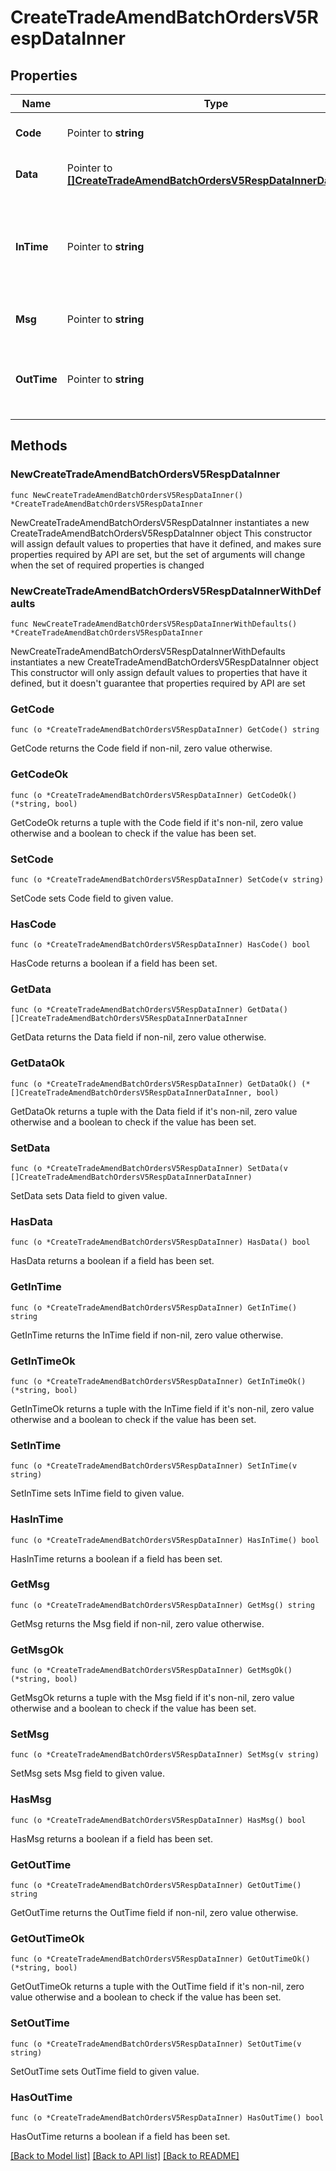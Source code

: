 # CreateTradeAmendBatchOrdersV5RespDataInner

## Properties

Name | Type | Description | Notes
------------ | ------------- | ------------- | -------------
**Code** | Pointer to **string** | The result code, &#x60;0&#x60; means success | [optional] [default to ""]
**Data** | Pointer to [**[]CreateTradeAmendBatchOrdersV5RespDataInnerDataInner**](CreateTradeAmendBatchOrdersV5RespDataInnerDataInner.md) | Array of objects contains the response results | [optional] 
**InTime** | Pointer to **string** | Timestamp at REST gateway when the request is received, Unix timestamp format in microseconds, e.g. &#x60;1597026383085123&#x60;   The time is recorded after authentication. | [optional] [default to ""]
**Msg** | Pointer to **string** | The error message, empty if the code is 0 | [optional] [default to ""]
**OutTime** | Pointer to **string** | Timestamp at REST gateway when the response is sent, Unix timestamp format in microseconds, e.g. &#x60;1597026383085123&#x60; | [optional] [default to ""]

## Methods

### NewCreateTradeAmendBatchOrdersV5RespDataInner

`func NewCreateTradeAmendBatchOrdersV5RespDataInner() *CreateTradeAmendBatchOrdersV5RespDataInner`

NewCreateTradeAmendBatchOrdersV5RespDataInner instantiates a new CreateTradeAmendBatchOrdersV5RespDataInner object
This constructor will assign default values to properties that have it defined,
and makes sure properties required by API are set, but the set of arguments
will change when the set of required properties is changed

### NewCreateTradeAmendBatchOrdersV5RespDataInnerWithDefaults

`func NewCreateTradeAmendBatchOrdersV5RespDataInnerWithDefaults() *CreateTradeAmendBatchOrdersV5RespDataInner`

NewCreateTradeAmendBatchOrdersV5RespDataInnerWithDefaults instantiates a new CreateTradeAmendBatchOrdersV5RespDataInner object
This constructor will only assign default values to properties that have it defined,
but it doesn't guarantee that properties required by API are set

### GetCode

`func (o *CreateTradeAmendBatchOrdersV5RespDataInner) GetCode() string`

GetCode returns the Code field if non-nil, zero value otherwise.

### GetCodeOk

`func (o *CreateTradeAmendBatchOrdersV5RespDataInner) GetCodeOk() (*string, bool)`

GetCodeOk returns a tuple with the Code field if it's non-nil, zero value otherwise
and a boolean to check if the value has been set.

### SetCode

`func (o *CreateTradeAmendBatchOrdersV5RespDataInner) SetCode(v string)`

SetCode sets Code field to given value.

### HasCode

`func (o *CreateTradeAmendBatchOrdersV5RespDataInner) HasCode() bool`

HasCode returns a boolean if a field has been set.

### GetData

`func (o *CreateTradeAmendBatchOrdersV5RespDataInner) GetData() []CreateTradeAmendBatchOrdersV5RespDataInnerDataInner`

GetData returns the Data field if non-nil, zero value otherwise.

### GetDataOk

`func (o *CreateTradeAmendBatchOrdersV5RespDataInner) GetDataOk() (*[]CreateTradeAmendBatchOrdersV5RespDataInnerDataInner, bool)`

GetDataOk returns a tuple with the Data field if it's non-nil, zero value otherwise
and a boolean to check if the value has been set.

### SetData

`func (o *CreateTradeAmendBatchOrdersV5RespDataInner) SetData(v []CreateTradeAmendBatchOrdersV5RespDataInnerDataInner)`

SetData sets Data field to given value.

### HasData

`func (o *CreateTradeAmendBatchOrdersV5RespDataInner) HasData() bool`

HasData returns a boolean if a field has been set.

### GetInTime

`func (o *CreateTradeAmendBatchOrdersV5RespDataInner) GetInTime() string`

GetInTime returns the InTime field if non-nil, zero value otherwise.

### GetInTimeOk

`func (o *CreateTradeAmendBatchOrdersV5RespDataInner) GetInTimeOk() (*string, bool)`

GetInTimeOk returns a tuple with the InTime field if it's non-nil, zero value otherwise
and a boolean to check if the value has been set.

### SetInTime

`func (o *CreateTradeAmendBatchOrdersV5RespDataInner) SetInTime(v string)`

SetInTime sets InTime field to given value.

### HasInTime

`func (o *CreateTradeAmendBatchOrdersV5RespDataInner) HasInTime() bool`

HasInTime returns a boolean if a field has been set.

### GetMsg

`func (o *CreateTradeAmendBatchOrdersV5RespDataInner) GetMsg() string`

GetMsg returns the Msg field if non-nil, zero value otherwise.

### GetMsgOk

`func (o *CreateTradeAmendBatchOrdersV5RespDataInner) GetMsgOk() (*string, bool)`

GetMsgOk returns a tuple with the Msg field if it's non-nil, zero value otherwise
and a boolean to check if the value has been set.

### SetMsg

`func (o *CreateTradeAmendBatchOrdersV5RespDataInner) SetMsg(v string)`

SetMsg sets Msg field to given value.

### HasMsg

`func (o *CreateTradeAmendBatchOrdersV5RespDataInner) HasMsg() bool`

HasMsg returns a boolean if a field has been set.

### GetOutTime

`func (o *CreateTradeAmendBatchOrdersV5RespDataInner) GetOutTime() string`

GetOutTime returns the OutTime field if non-nil, zero value otherwise.

### GetOutTimeOk

`func (o *CreateTradeAmendBatchOrdersV5RespDataInner) GetOutTimeOk() (*string, bool)`

GetOutTimeOk returns a tuple with the OutTime field if it's non-nil, zero value otherwise
and a boolean to check if the value has been set.

### SetOutTime

`func (o *CreateTradeAmendBatchOrdersV5RespDataInner) SetOutTime(v string)`

SetOutTime sets OutTime field to given value.

### HasOutTime

`func (o *CreateTradeAmendBatchOrdersV5RespDataInner) HasOutTime() bool`

HasOutTime returns a boolean if a field has been set.


[[Back to Model list]](../README.md#documentation-for-models) [[Back to API list]](../README.md#documentation-for-api-endpoints) [[Back to README]](../README.md)


